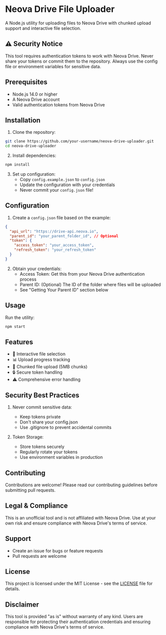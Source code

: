 # Neova Drive File Uploader

A Node.js utility for uploading files to Neova Drive with chunked upload support and interactive file selection.

## ⚠️ Security Notice

This tool requires authentication tokens to work with Neova Drive. Never share your tokens or commit them to the repository. Always use the config file or environment variables for sensitive data.

## Prerequisites

- Node.js 14.0 or higher
- A Neova Drive account
- Valid authentication tokens from Neova Drive

## Installation

1. Clone the repository:

```bash
git clone https://github.com/your-username/neova-drive-uploader.git
cd neova-drive-uploader
```

2. Install dependencies:

```bash
npm install
```

3. Set up configuration:
   - Copy `config.example.json` to `config.json`
   - Update the configuration with your credentials
   - Never commit your `config.json` file!

## Configuration

1. Create a `config.json` file based on the example:

```json
{
  "api_url": "https://drive-api.neova.io",
  "parent_id": "your_parent_folder_id", // Optional
  "token": {
    "access_token": "your_access_token",
    "refresh_token": "your_refresh_token"
  }
}
```

2. Obtain your credentials:
   - Access Token: Get this from your Neova Drive authentication process
   - Parent ID: (Optional) The ID of the folder where files will be uploaded
   - See "Getting Your Parent ID" section below

## Usage

Run the utility:

```bash
npm start
```

## Features

- 📁 Interactive file selection
- 📊 Upload progress tracking
- 🔄 Chunked file upload (5MB chunks)
- 🔒 Secure token handling
- ⚠️ Comprehensive error handling

## Security Best Practices

1. Never commit sensitive data:

   - Keep tokens private
   - Don't share your config.json
   - Use .gitignore to prevent accidental commits

2. Token Storage:
   - Store tokens securely
   - Regularly rotate your tokens
   - Use environment variables in production

## Contributing

Contributions are welcome! Please read our contributing guidelines before submitting pull requests.

## Legal & Compliance

This is an unofficial tool and is not affiliated with Neova Drive. Use at your own risk and ensure compliance with Neova Drive's terms of service.

## Support

- Create an issue for bugs or feature requests
- Pull requests are welcome

## License

This project is licensed under the MIT License - see the [LICENSE](LICENSE) file for details.

## Disclaimer

This tool is provided "as is" without warranty of any kind. Users are responsible for protecting their authentication credentials and ensuring compliance with Neova Drive's terms of service.
